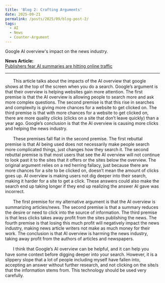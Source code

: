 ```yaml
---
title: 'Blog 2: Crafting Arguments'
date: 2025-09-21
permalink: /posts/2025/09/blog-post-2/
tags:
  - AI
  - News
  - Counter-Argument
---
```


Google AI overview's impact on the news industry.

**News Article:**  
[Publishers fear AI summaries are hitting online traffic](https://www.bbc.com/news/articles/c0mlvryx0exo)

---
ㅤㅤThis article talks about the impacts of the AI overview that google shows at the top of the screen when you do a search. Google’s argument is that their overview is helping websites gain more attention. The first premise is that the AI overview is allowing people to search more and ask more complex questions. The second premise is that this rise in searches and complexity is giving more chances for a website to get clicked on. The third premise is that with more chances for a website to get clicked on, there are more quality clicks (clicks on a site that don’t leave quickly) than a year ago. Google’s conclusion is that the AI overview is causing more clicks and helping the news industry. 
	
ㅤㅤThese premises fall flat in the second premise. The first rebuttal premise is that AI being used does not necessarily make people search more complicated things, just changes how they search it. The second rebuttal premise is that most users that see the AI overview will not continue to look past it to the sites that it offers or the sites below the overview. The original argument relies on a red herring fallacy, just because there are more chances for a site to be clicked on, doesn’t mean the amount of clicks goes up. AI overview is making users not dig deeper into their search, making it harder for a site to get a click. These answers could also make the search end up taking longer if they end up realizing the answer AI gave was incorrect. 

ㅤㅤThe first premise for my alternative argument is that the AI overview is summarizing articles/news. The second premise is that a summary reduces the desire or need to click into the source of information. The third premise is that less clicks takes away profit from the sites publishing the news. The fourth premise is that losing this much profit will negatively impact the news industry, making news article writers not make as much money for their work. The conclusion is that AI overview is harming the news industry, taking away profit from the authors of articles and newspapers.

ㅤㅤI think that Google’s AI overview can be helpful, and it can help you have some context before digging deeper into your search. However, it is a slippery slope that a lot of people including myself have fallen into, accepting an answer without further research, and not clicking on the site/s that the information stems from. This technology should be used very carefully.
	
	

	
	

